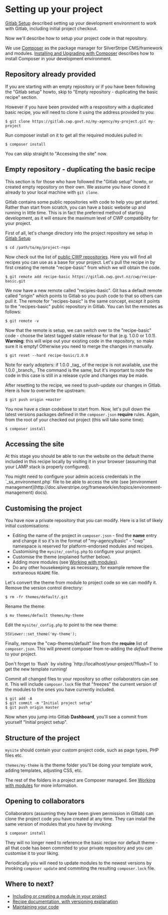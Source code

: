 <!--
title: Setting up your project
pagenumber: 3
-->

# Setting up your project

[Gitlab Setup](../development-tutorials/gitlab-setup) described setting up your development environment to work with Gitlab, including
initial project checkout.

Now we'll describe how to setup your project code in that repository.

We use [Composer](http://getcomposer.org) as the package manager for SilverStripe CMS/framework and modules.
[Installing and Upgrading with Composer](http://doc.silverstripe.org/framework/en/installation/composer) describes
how to install Composer in your development environment.

## Repository already provided

If you are starting with an empty repository or if you have been following the "Gitlab setup" howto, skip to "Empty
repository - duplicating the basic recipe" section.

However if you have been provided with a respository with a duplicated basic recipe, you will need to clone it using
the address provided to you:

	$ git clone https://gitlab.cwp.govt.nz/my-agency/my-project.git my-project

Run composer install on it to get all the required modules pulled in:

	$ composer install

You can skip straight to "Accessing the site" now.

## Empty repository - duplicating the basic recipe

This section is for those who have followed the "Gitlab setup" howto, or created empty repository on their own. We
assume you have cloned it already to your local machine with `git clone`.

Gitlab contains some public repositories with code to help you get started. Rather than start from scratch, you can have
a basic website up and running in little time. This is in fact the preferred method of starting development, as it
will ensure the maximum level of CWP compatibility for your project.

First of all, let's change directory into the project repository we setup in [Gitlab Setup](../development-tutorials/gitlab-setup)

	$ cd /path/to/my/project-repo

Now check out the list of [public CWP repositories](http://gitlab.cwp.govt.nz/public). Here you will find all recipes
you can use as a base for your project. Let's pull the recipe in by first creating the remote "recipe-basic" from which
we will obtain the code.

	$ git remote add recipe-basic https://gitlab.cwp.govt.nz/cwp/recipe-basic.git

We now have a new remote called "recipies-basic". Git has a default remote called "origin" which points to Gitlab so
you push code to that so others can pull it. The remote for "recipes-basic" is the same concept, except it points to
the "recipes-basic" public repository in Gitlab. You can list the remotes as follows:

	$ git remote -v

Now that the remote is setup, we can switch over to the "recipe-basic" code  - choose the latest tagged stable release
for that (e.g. 1.0.0 or 1.0.1). **Warning**: this will wipe out your existing code in the repository, so make sure it is
empty! Otherwise you need to merge the changes in manually.

	$ git reset --hard recipe-basic/1.0.0

<div class="hint" markdown='1'>
Note for early adopters: if 1.0.0 _tag_ of the recipe is not available, use the 1.0.0 _branch_. The command is the same, but
it's important to note the code in this case is still in a release cycle and changes may be made.
</div>

After resetting to the recipe, we need to push-update our changes in Gitlab. Here is how to overwrite the upstream:

	$ git push origin +master

You now have a clean codebase to start from. Now, let's pull down the latest versions packages defined in the
`composer.json` **require** rules.  Again, from the root of your checked out project (this will take some time):

	$ composer install

## Accessing the site

At this stage you should be able to run the website on the default theme included in this recipe locally by visiting it
in your browser (assuming that your LAMP stack is properly configured).

<div class="hint" markdown='1'>
You might need to configure your admin access credentials in the `_ss_environment.php` file to be able to access the
site (see [environment management](http://doc.silverstripe.org/framework/en/topics/environment-management) docs).
</div>

## Customising the project

You have now a private repository that you can modify. Here is a list of likely initial customisations:

 * Editing the name of the project in `composer.json` - find the **name** entry and change it so it's in the format of
"my-agency/basic" - "cwp" namespace is reserved for platform-endorsed modules and recipes.
 * Customising the `mysite/_config.php` to configure your project.
 * Customise the theme (explained further below).
 * Adding more modules (see [Working with modules](../development-tutorials/working-with-modules)).
 * Do any other housekeeping as necessary, for example remove the extraneous `README` file.

Let's convert the theme from module to project code so we can modify it. Remove the version control directory:

	$ rm -fr themes/default/.git

Rename the theme:

	$ mv themes/default themes/my-theme

Edit the `mysite/_config.php` to point to the new theme:

	SSViewer::set_theme('my-theme');

Finally, remove the "cwp-themes/default" line from the **require** list of `composer.json`. This will prevent composer
from re-adding the *default* theme to your project.

<div class="notice" markdown='1'>
Don't forget to `flush` by visiting `http://localhost/your-project/?flush=1` to get the new template running!
</div>

Commit all changed files to your repository so other collaborators can see it. This will include `composer.lock` file
that "freezes" the current version of the modules to the ones you have currently included.

	$ git add -A
	$ git commit -m "Initial project setup"
	$ git push origin master

Now when you jump into Gitlab **Dashboard**, you'll see a commit from yourself "Initial project setup".

## Structure of the project

`mysite` should contain your custom project code, such as page types, PHP files etc.

`themes/my-theme` is the theme folder you'll be doing your template work, adding templates, adjusting CSS, etc.

The rest of the folders in a project are Composer managed. See [Working with modules](../development-tutorials/working-with-modules)
for more information.

## Opening to collaborators

Collaborators (assuming they have been given permission in Gitlab) can clone the project code you have created at any
time. They can install the same version of modules that you have by invoking:

	$ composer install

They will no longer need to reference the basic recipe nor default theme - all that code has been commited to your
private repository and you can customise it to your liking.

Periodically you will need to update modules to the newest versions by invoking `composer update` and commiting
the resulting `composer.lock` file.

## Where to next?

* [Including or creating a module in your project](../development-tutorials/working-with-modules)
* [Recipe documentation, with versioning explanation](../recipes)
* [Maintaining your code](../maintaining-your-code)
